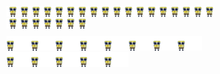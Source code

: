 ![](https://github.com/ToasturBruh/ToasturBruh/blob/main/img/tinyspunchdance.gif)![](https://github.com/ToasturBruh/ToasturBruh/blob/main/img/tinyspunchdance.gif)![](https://github.com/ToasturBruh/ToasturBruh/blob/main/img/tinyspunchdance.gif)![](https://github.com/ToasturBruh/ToasturBruh/blob/main/img/tinyspunchdance.gif)![](https://github.com/ToasturBruh/ToasturBruh/blob/main/img/tinyspunchdance.gif)![](https://github.com/ToasturBruh/ToasturBruh/blob/main/img/tinyspunchdance.gif)![](https://github.com/ToasturBruh/ToasturBruh/blob/main/img/tinyspunchdance.gif)![](https://github.com/ToasturBruh/ToasturBruh/blob/main/img/tinyspunchdance.gif)![](https://github.com/ToasturBruh/ToasturBruh/blob/main/img/tinyspunchdance.gif)![](https://github.com/ToasturBruh/ToasturBruh/blob/main/img/tinyspunchdance.gif)![](https://github.com/ToasturBruh/ToasturBruh/blob/main/img/tinyspunchdance.gif)![](https://github.com/ToasturBruh/ToasturBruh/blob/main/img/tinyspunchdance.gif)![](https://github.com/ToasturBruh/ToasturBruh/blob/main/img/tinyspunchdance.gif)![](https://github.com/ToasturBruh/ToasturBruh/blob/main/img/tinyspunchdance.gif)![](https://github.com/ToasturBruh/ToasturBruh/blob/main/img/tinyspunchdance.gif)![](https://github.com/ToasturBruh/ToasturBruh/blob/main/img/tinyspunchdance.gif)![](https://github.com/ToasturBruh/ToasturBruh/blob/main/img/tinyspunchdance.gif)![](https://github.com/ToasturBruh/ToasturBruh/blob/main/img/tinyspunchdance.gif)![](https://github.com/ToasturBruh/ToasturBruh/blob/main/img/tinyspunchdance.gif)![](https://github.com/ToasturBruh/ToasturBruh/blob/main/img/tinyspunchdance.gif)![](https://github.com/ToasturBruh/ToasturBruh/blob/main/img/tinyspunchdance.gif)![](https://github.com/ToasturBruh/ToasturBruh/blob/main/img/tinyspunchdance.gif)![](https://github.com/ToasturBruh/ToasturBruh/blob/main/img/tinyspunchdance.gif)![](https://github.com/ToasturBruh/ToasturBruh/blob/main/img/tinyspunchdance.gif)![](https://github.com/ToasturBruh/ToasturBruh/blob/main/img/tinyspunchdance.gif)

![](https://github.com/ToasturBruh/ToasturBruh/blob/main/img/spunchdance.gif)![](https://github.com/ToasturBruh/ToasturBruh/blob/main/img/spunchdance.gif)![](https://github.com/ToasturBruh/ToasturBruh/blob/main/img/spunchdance.gif)![](https://github.com/ToasturBruh/ToasturBruh/blob/main/img/spunchdance.gif)![](https://github.com/ToasturBruh/ToasturBruh/blob/main/img/spunchdance.gif)![](https://github.com/ToasturBruh/ToasturBruh/blob/main/img/spunchdance.gif)![](https://github.com/ToasturBruh/ToasturBruh/blob/main/img/spunchdance.gif)![](https://github.com/ToasturBruh/ToasturBruh/blob/main/img/spunchdance.gif)![](https://github.com/ToasturBruh/ToasturBruh/blob/main/img/spunchdance.gif)![](https://github.com/ToasturBruh/ToasturBruh/blob/main/img/spunchdance.gif)![](https://github.com/ToasturBruh/ToasturBruh/blob/main/img/spunchdance.gif)![](https://github.com/ToasturBruh/ToasturBruh/blob/main/img/spunchdance.gif)![](https://github.com/ToasturBruh/ToasturBruh/blob/main/img/spunchdance.gif)
